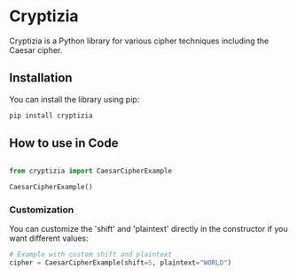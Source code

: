# Cryptizia

Cryptizia is a Python library for various cipher techniques including the Caesar cipher. 

## Installation

You can install the library using pip:

```bash
pip install cryptizia

```
## How to use in Code

```python

from cryptizia import CaesarCipherExample

CaesarCipherExample()
```
### Customization
You can customize the 'shift' and 'plaintext' directly in the constructor if you want different values:
```python
# Example with custom shift and plaintext
cipher = CaesarCipherExample(shift=5, plaintext="WORLD")
```